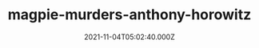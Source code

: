 ---
categories:
  - Anime & Manga
  - Books
  - Coding
  - Etc
  - Games
  - Geekosaur Weekly
  - Movies & TV
  - Music
  - Pesonal
date: 2021-11-04T05:02:40.000Z
description: ''
draft: true
images: []
lead: ''
reddit: ''
series: ''
slug: magpie-murders-anthony-horowitz
tags: []
thumbnail: ''
title: magpie-murders-anthony-horowitz
toc: false
tweet: ''

---